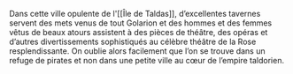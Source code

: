 Dans cette ville opulente de l'[[Île de Taldas]], d’excellentes tavernes servent des mets venus de tout Golarion et des hommes et des femmes vêtus de beaux atours assistent à des pièces de théâtre, des opéras et d’autres divertissements sophistiqués au célèbre théâtre de la Rose resplendissante. On oublie alors facilement que l’on se trouve dans un refuge de pirates et non dans une petite ville au cœur de l’empire taldorien.